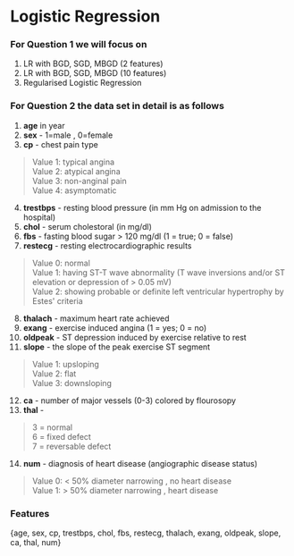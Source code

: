 # Logistic Regression

### For Question 1 we will focus on

1) LR with BGD, SGD, MBGD (2 features)
2) LR with BGD, SGD, MBGD (10 features)
3) Regularised Logistic Regression

### For Question 2 the data set in detail is as follows

1) **age** in year
2) **sex** - 1=male ,  0=female
3) **cp** - chest pain type
> Value 1: typical angina </br> Value 2: atypical angina </br> Value 3: non-anginal pain </br> Value 4: asymptomatic

4) **trestbps** - resting blood pressure (in mm Hg on admission to the hospital)
5) **chol** - serum cholestoral (in mg/dl)
6) **fbs** - fasting blood sugar > 120 mg/dl (1 = true; 0 = false)
7) **restecg** - resting electrocardiographic results
> Value 0: normal </br> Value 1: having ST-T wave abnormality (T wave inversions and/or ST elevation or depression of > 0.05 mV) </br> Value 2: showing probable or definite left ventricular hypertrophy by Estes' criteria  

8) **thalach** - maximum heart rate achieved
9) **exang** - exercise induced angina (1 = yes; 0 = no)
10) **oldpeak** - ST depression induced by exercise relative to rest
11) **slope** - the slope of the peak exercise ST segment
> Value 1: upsloping </br> Value 2: flat </br> Value 3: downsloping

12) **ca** - number of major vessels (0-3) colored by flourosopy
13) **thal** - 
> 3 = normal </br> 6 = fixed defect </br> 7 = reversable defect

14) **num** - diagnosis of heart disease (angiographic disease status)
> Value 0: < 50% diameter narrowing ,  no heart disease </br> Value 1: > 50% diameter narrowing ,  heart disease

### Features

{age, sex, cp, trestbps, chol, fbs, restecg, thalach, exang, oldpeak, slope, ca, thal, num}
